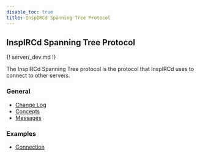 ```yaml
---
disable_toc: true
title: InspIRCd Spanning Tree Protocol
---
```


## InspIRCd Spanning Tree Protocol

{! server/_dev.md !}

The InspIRCd Spanning Tree protocol is the protocol that InspIRCd uses to connect to other servers.

<div class="col-md-6" markdown="1">

### General

- [Change Log](/server/change-log)
- [Concepts](/server/concepts)
- [Messages](/server/messages)

</div>

<div class="col-md-6" markdown="1">

### Examples

- [Connection](/server/examples/connection)

</div>
